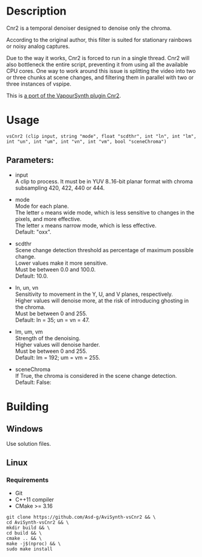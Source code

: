 # Description

Cnr2 is a temporal denoiser designed to denoise only the chroma.

According to the original author, this filter is suited for stationary rainbows or noisy analog captures.

Due to the way it works, Cnr2 is forced to run in a single thread. Cnr2 will also bottleneck the entire script, preventing it from using all the available CPU cores. One way to work around this issue is splitting the video into two or three chunks at scene changes, and filtering them in parallel with two or three instances of vspipe.

This is [a port of the VapourSynth plugin Cnr2](https://github.com/dubhater/vapoursynth-cnr2).

# Usage

```
vsCnr2 (clip input, string "mode", float "scdthr", int "ln", int "lm", int "un", int "um", int "vn", int "vm", bool "sceneChroma")
```

## Parameters:

- input\
    A clip to process. It must be in YUV 8..16-bit planar format with chroma subsampling 420, 422, 440 or 444.
    
- mode\
    Mode for each plane.\
    The letter `o` means wide mode, which is less sensitive to changes in the pixels, and more effective.\
    The letter `x` means narrow mode, which is less effective.\
    Default: "oxx".
    
- scdthr\
    Scene change detection threshold as percentage of maximum possible change.\
    Lower values make it more sensitive.\
    Must be between 0.0 and 100.0.\
    Default: 10.0.

- ln, un, vn\
    Sensitivity to movement in the Y, U, and V planes, respectively.\
    Higher values will denoise more, at the risk of introducing ghosting in the chroma.\
    Must be between 0 and 255.\
    Default: ln = 35; un = vn = 47.
    
- lm, um, vm\
    Strength of the denoising.\
    Higher values will denoise harder.\
    Must be between 0 and 255.\
    Default: lm = 192; um = vm = 255.
    
- sceneChroma\
    If True, the chroma is considered in the scene change detection.\
    Default: False:
    
# Building

## Windows

Use solution files.

## Linux

### Requirements

- Git
- C++11 compiler
- CMake >= 3.16

```
git clone https://github.com/Asd-g/AviSynth-vsCnr2 && \
cd AviSynth-vsCnr2 && \
mkdir build && \
cd build && \
cmake .. && \
make -j$(nproc) && \
sudo make install
```
